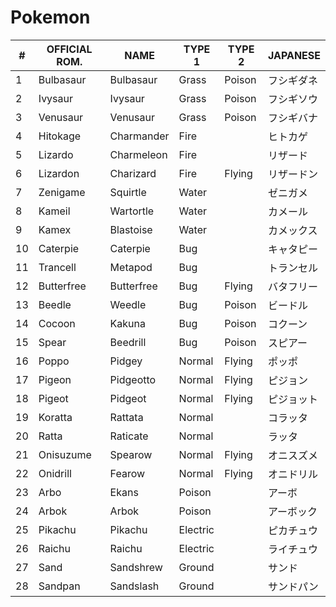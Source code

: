 # Pokemon

| #  | OFFICIAL ROM. | NAME       | TYPE 1   | TYPE 2 | JAPANESE        |
| -- | ------------- | ---------- | -------- | ------ | --------------- |
| 1  | Bulbasaur     | Bulbasaur  | Grass    | Poison | フシギダネ      |
| 2  | Ivysaur       | Ivysaur    | Grass    | Poison | フシギソウ      |
| 3  | Venusaur      | Venusaur   | Grass    | Poison | フシギバナ      |
| 4  | Hitokage      | Charmander | Fire     |        | ヒトカゲ        |
| 5  | Lizardo       | Charmeleon | Fire     |        | リザード        |
| 6  | Lizardon      | Charizard  | Fire     | Flying | リザードン      |
| 7  | Zenigame      | Squirtle   | Water    |        | ゼニガメ        |
| 8  | Kameil        | Wartortle  | Water    |        | カメール        |
| 9  | Kamex         | Blastoise  | Water    |        | カメックス      |
| 10 | Caterpie      | Caterpie   | Bug      |        | キャタピー      |
| 11 | Trancell      | Metapod    | Bug      |        | トランセル      |
| 12 | Butterfree    | Butterfree | Bug      | Flying | バタフリー      |
| 13 | Beedle        | Weedle     | Bug      | Poison | ビードル        |
| 14 | Cocoon        | Kakuna     | Bug      | Poison | コクーン        |
| 15 | Spear         | Beedrill   | Bug      | Poison | スピアー        |
| 16 | Poppo         | Pidgey     | Normal   | Flying | ポッポ          |
| 17 | Pigeon        | Pidgeotto  | Normal   | Flying | ピジョン        |
| 18 | Pigeot        | Pidgeot    | Normal   | Flying | ピジョット      |
| 19 | Koratta       | Rattata    | Normal   |        | コラッタ        |
| 20 | Ratta         | Raticate   | Normal   |        | ラッタ          |
| 21 | Onisuzume     | Spearow    | Normal   | Flying | オニスズメ      |
| 22 | Onidrill      | Fearow     | Normal   | Flying | オニドリル      |
| 23 | Arbo          | Ekans      | Poison   |        | アーボ          |
| 24 | Arbok         | Arbok      | Poison   |        | アーボック      |
| 25 | Pikachu       | Pikachu    | Electric |        | ピカチュウ      |
| 26 | Raichu        | Raichu     | Electric |        | ライチュウ      |
| 27 | Sand          | Sandshrew  | Ground   |        | サンド          |
| 28 | Sandpan       | Sandslash  | Ground   |        | サンドパン      |
